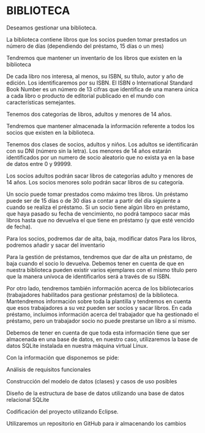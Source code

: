 # BIBLIOTECA

Deseamos gestionar una biblioteca.  

La biblioteca contiene libros que los socios pueden tomar prestados un número de días (dependiendo del préstamo, 15 días o un mes) 

Tendremos que mantener un inventario de los libros que existen en la biblioteca  

De cada libro nos interesa, al menos, su ISBN, su título, autor y año de edición. Los identificaremos por su ISBN. El ISBN o International Standard Book Number es un número de 13 cifras que identifica de una manera única a cada libro o producto de editorial publicado en el mundo con características semejantes. 

Tenemos dos categorías de libros, adultos y menores de 14 años. 

Tendremos que mantener almacenada la información referente a todos los socios que existen en la biblioteca. 

Tenemos dos clases de socios, adultos y niños. Los adultos se identificarán con su DNI (número sin la letra). Los menores de 14 años estarán identificados por un numero de socio aleatorio que no exista ya en la base de datos entre 0 y 99999. 

Los socios adultos podrán sacar libros de categorías adulto y menores de 14 años. Los socios menores solo podrán sacar libros de su categoría. 

Un socio puede tomar prestados como máximo tres libros. Un préstamo puede ser de 15 días o de 30 días a contar a partir del día siguiente a cuando se realiza el préstamo. Si un socio tiene algún libro en préstamo, que haya pasado su fecha de vencimiento, no podrá tampoco sacar más libros hasta que no devuelva el que tiene en préstamo (y que esté vencido de fecha). 

Para los socios, podremos dar de alta, baja, modificar datos 
Para los libros, podremos añadir y sacar del inventario 

Para la gestión de préstamos, tendremos que dar de alta un préstamo, de baja cuando el socio lo devuelva. Debemos tener en cuenta de que en nuestra biblioteca pueden existir varios ejemplares con el mismo título pero que la manera unívoca de identificarlos será a través de su ISBN. 

Por otro lado, tendremos también información acerca de los bibliotecarios (trabajadores habilitados para gestionar préstamos) de la biblioteca. Mantendremos información sobre toda la plantilla y tendremos en cuenta que esos trabajadores a su vez pueden ser socios y sacar libros. En cada préstamo, incluimos información acerca del trabajador que ha gestionado el préstamo, pero un trabajador socio no puede prestarse un libro a sí mismo. 

Debemos de tener en cuenta de que toda esta información tiene que ser almacenada en una base de datos, en nuestro caso, utilizaremos la base de datos SQLite instalada en nuestra máquina virtual Linux. 

Con la información que disponemos se pide: 

Análisis de requisitos funcionales 


Construcción del modelo de datos (clases) y casos de uso posibles 

Diseño de la estructura de base de datos utilizando una base de datos relacional SQLite 

Codificación del proyecto utilizando Eclipse.  

Utilizaremos un repositorio en GitHub para ir almacenando los cambios 

 